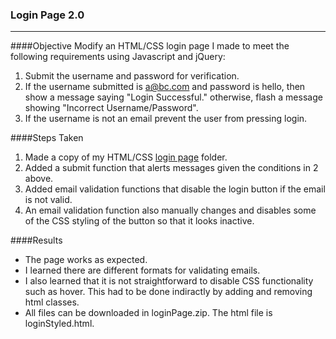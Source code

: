 ### Login Page 2.0
---
####Objective
Modify an HTML/CSS login page I made to meet the following requirements using Javascript and jQuery:

1. Submit the username and password for verification.
2. If the username submitted is a@bc.com and password is hello, then show a message saying "Login Successful." otherwise, flash a message showing "Incorrect Username/Password".
3. If the username is not an email prevent the user from pressing login.

####Steps Taken
1. Made a copy of my HTML/CSS [login page] folder.
2. Added a submit function that alerts messages given the conditions in 2 above.
3. Added email validation functions that disable the login button if the email is not valid.
4. An email validation function also manually changes and disables some of the CSS styling of the button so that it looks inactive.

####Results
* The page works as expected.
* I learned there are different formats for validating emails.
* I also learned that it is not straightforward to disable CSS functionality such as hover. This had to be done indiractly by adding and removing html classes.
* All files can be downloaded in loginPage.zip. The html file is loginStyled.html.

[login page]: https://github.com/rebeccapizano/Portfolio/tree/master/HTML-CSS/LoginPage

